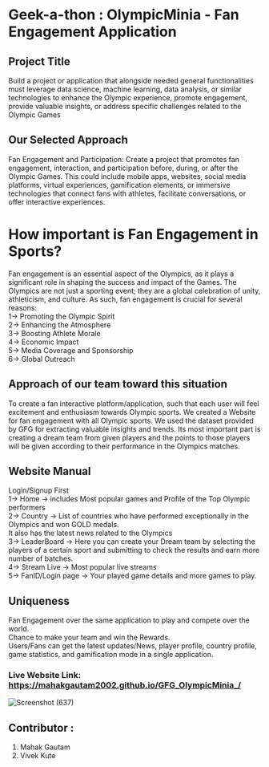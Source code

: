 
# Geek-a-thon : OlympicMinia - Fan Engagement Application

## Project Title
Build a project or application that alongside needed general functionalities must leverage data science, machine learning, data analysis, or similar technologies to enhance the Olympic experience, promote engagement, provide valuable insights, or address specific challenges related to the Olympic Games

## Our Selected Approach
 Fan Engagement and Participation: Create a project that promotes fan engagement, interaction, and participation before, during, or after the Olympic Games. This could include mobile apps, websites, social media platforms, virtual experiences, gamification elements, or immersive technologies that connect fans with athletes, facilitate conversations, or offer interactive experiences.

# How important is Fan Engagement in Sports?
Fan engagement is an essential aspect of the Olympics, as it plays a significant role in shaping the success and impact of the Games. The Olympics are not just a sporting event; they are a global celebration of unity, athleticism, and culture. As such, fan engagement is crucial for several reasons: <br/>
1-> Promoting the Olympic Spirit <br/>
2-> Enhancing the Atmosphere <br/>
3-> Boosting Athlete Morale <br/>
4-> Economic Impact <br/>
5-> Media Coverage and Sponsorship <br/>
6-> Global Outreach <br/>

## Approach of our team toward this situation
To create a fan interactive platform/application, such that each user will feel excitement and enthusiasm towards Olympic sports.
We created a Website for fan engagement with all Olympic sports. We used the dataset provided by GFG for extracting valuable insights and trends.
Its most important part is creating a dream team from given players and the points to those players will be given according to their performance in the Olympics matches.

## Website Manual
Login/Signup First <br/>
1-> Home -> includes Most popular games and Profile of the Top Olympic performers <br/>
2-> Country -> List of countries who have performed exceptionally in the Olympics and won GOLD medals. <br/>
                It also has the latest news related to the Olympics <br/>
3-> LeaderBoard -> Here you can create your Dream team by selecting the players of a certain sport and submitting to check the results and earn more number of batches. <br/> 
4-> Stream Live -> Most popular live streams <br/>
5-> FanID/Login page -> Your played game details and more games to play. <br/>

## Uniqueness 
Fan Engagement over the same application to play and compete over the world. <br/>
Chance to make your team and win the Rewards. <br/>
Users/Fans can get the latest updates/News, player profile, country profile, game statistics, and gamification mode in a single application.<br/>


### Live Website Link: https://mahakgautam2002.github.io/GFG_OlympicMinia_/
![Screenshot (637)](https://github.com/MahakGautam2002/GFG_OlympicMinia_/assets/87615347/3ab277d5-ae79-41c5-83d7-6d99ecd54089)

## Contributor : <br/>
1. Mahak Gautam
2. Vivek Kute
